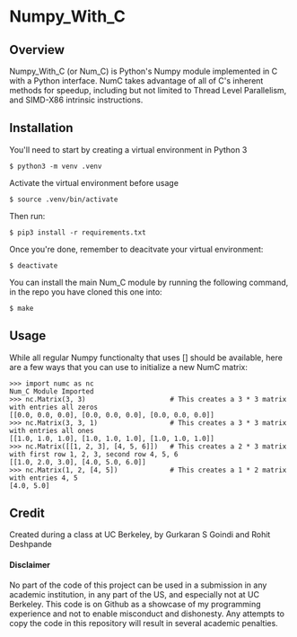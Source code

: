 # Numpy_With_C

## Overview

Numpy_With_C (or Num_C) is Python's Numpy module implemented in C with a Python interface. NumC takes advantage of all of C's inherent methods for speedup, including but not limited to Thread Level Parallelism, and SIMD-X86 intrinsic instructions.

## Installation

You'll need to start by creating a virtual environment in Python 3
```
$ python3 -m venv .venv
```
Activate the virtual environment before usage
```
$ source .venv/bin/activate
```
Then run:
```
$ pip3 install -r requirements.txt
```
Once you're done, remember to deacitvate your virtual environment:
```
$ deactivate
```
You can install the main Num_C module by running the following command, in the repo you have cloned this one into:
```
$ make
```

## Usage

While all regular Numpy functionalty that uses [] should be available, here are a few ways that you can use to initialize a new NumC matrix:
```
>>> import numc as nc
Num_C Module Imported
>>> nc.Matrix(3, 3) 					# This creates a 3 * 3 matrix with entries all zeros
[[0.0, 0.0, 0.0], [0.0, 0.0, 0.0], [0.0, 0.0, 0.0]]
>>> nc.Matrix(3, 3, 1) 					# This creates a 3 * 3 matrix with entries all ones
[[1.0, 1.0, 1.0], [1.0, 1.0, 1.0], [1.0, 1.0, 1.0]]
>>> nc.Matrix([[1, 2, 3], [4, 5, 6]]) 	# This creates a 2 * 3 matrix with first row 1, 2, 3, second row 4, 5, 6
[[1.0, 2.0, 3.0], [4.0, 5.0, 6.0]]
>>> nc.Matrix(1, 2, [4, 5]) 			# This creates a 1 * 2 matrix with entries 4, 5
[4.0, 5.0]
``` 

## Credit

Created during a class at UC Berkeley, by Gurkaran S Goindi and Rohit Deshpande

#### Disclaimer

No part of the code of this project can be used in a submission in any academic institution, in any part of the US, and especially not at UC Berkeley. This code is on Github as a showcase of my programming experience and not to enable misconduct and dishonesty. Any attempts to copy the code in this repository will result in several academic penalties.
